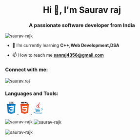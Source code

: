 <h1 align="center">Hi 👋, I'm Saurav raj</h1>
<h3 align="center">A passionate software developer from India</h3>

<p align="left"> <img src="https://komarev.com/ghpvc/?username=saurav-rajk&label=Profile%20views&color=0e75b6&style=flat" alt="saurav-rajk" /> </p>

- 🌱 I’m currently learning **C++,Web Development,DSA**

- 📫 How to reach me **sanraj4356@gmail.com**

<h3 align="left">Connect with me:</h3>
<p align="left">
<a href="https://linkedin.com/in/saurav raj" target="blank"><img align="center" src="https://raw.githubusercontent.com/rahuldkjain/github-profile-readme-generator/master/src/images/icons/Social/linked-in-alt.svg" alt="saurav raj" height="30" width="40" /></a>
</p>

<h3 align="left">Languages and Tools:</h3>
<p align="left"> <a href="https://www.w3schools.com/css/" target="_blank" rel="noreferrer"> <img src="https://raw.githubusercontent.com/devicons/devicon/master/icons/css3/css3-original-wordmark.svg" alt="css3" width="40" height="40"/> </a> <a href="https://www.w3.org/html/" target="_blank" rel="noreferrer"> <img src="https://raw.githubusercontent.com/devicons/devicon/master/icons/html5/html5-original-wordmark.svg" alt="html5" width="40" height="40"/> </a> <a href="https://www.java.com" target="_blank" rel="noreferrer"> <img src="https://raw.githubusercontent.com/devicons/devicon/master/icons/java/java-original.svg" alt="java" width="40" height="40"/> </a> </p>

<p><img align="left" src="https://github-readme-stats.vercel.app/api/top-langs?username=saurav-rajk&show_icons=true&locale=en&layout=compact" alt="saurav-rajk" /></p>

<p>&nbsp;<img align="center" src="https://github-readme-stats.vercel.app/api?username=saurav-rajk&show_icons=true&locale=en" alt="saurav-rajk" /></p>

<p><img align="center" src="https://github-readme-streak-stats.herokuapp.com/?user=saurav-rajk&" alt="saurav-rajk" /></p>
